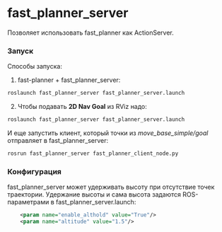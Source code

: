 # fast_planner_server
Позволяет использовать fast_planner как ActionServer.

### Запуск 

Способы запуска:  

1. fast-planner + fast_planner_server:  
```bash  
roslaunch fast_planner_server fast_planner_server.launch
```  
2. Чтобы подавать **2D Nav Goal** из RViz надо:  
```bash  
roslaunch fast_planner_server fast_planner_server.launch
```  
И еще запустить клиент, который точки из *move_base_simple/goal* отправляет в fast_planner_server:  
```bash  
rosrun fast_planner_server fast_planner_client_node.py
```  

### Конфигурация
fast_planner_server может удерживать высоту при отсутствие точек траектории. Удержание высоты и сама высота задаются ROS-параметрами в fast_planner_server.launch:  
```xml  
    <param name="enable_althold" value="True"/>  
    <param name="altitude" value="1.5"/>
```